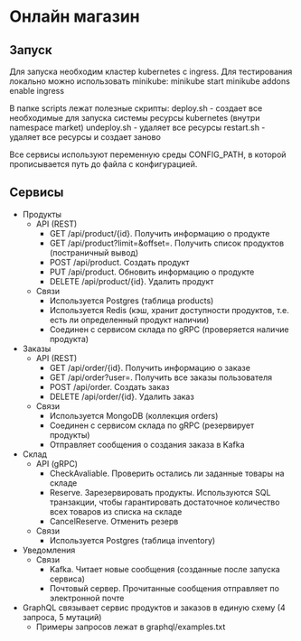 # Онлайн магазин
## Запуск
Для запуска необходим кластер kubernetes с ingress. Для тестирования локально можно использовать minikube:
minikube start
minikube addons enable ingress

В папке scripts лежат полезные скрипты:
deploy.sh - создает все необходимые для запуска системы ресурсы kubernetes (внутри namespace market)
undeploy.sh - удаляет все ресурсы
restart.sh - удаляет все ресурсы и создает заново

Все сервисы используют переменную среды CONFIG\_PATH, в которой прописывается путь до файла с конфигурацией.

## Сервисы
- Продукты
  * API (REST)
    * GET /api/product/{id}. Получить информацию о продукте
    * GET /api/product?limit=&offset=. Получить список продуктов (постраничный вывод)
    * POST /api/product. Создать продукт
    * PUT /api/product. Обновить информацию о продукте
    * DELETE /api/product/{id}. Удалить продукт
  * Связи
    * Используется Postgres (таблица products)
    * Используется Redis (кэш, хранит доступности продуктов, т.е. есть ли определенный продукт наличии)
    * Соединен с сервисом склада по gRPC (проверяется наличие продукта)
- Заказы
  * API (REST)
    * GET /api/order/{id}. Получить информацию о заказе
    * GET /api/order?user=. Получить все заказы пользователя
    * POST /api/order. Создать заказ
    * DELETE /api/order/{id}. Удалить заказ
  * Связи
    * Используется MongoDB (коллекция orders)
    * Соединен с сервисом склада по gRPC (резервирует продукты)
    * Отправляет сообщения о создания заказа в Kafka
- Склад
  * API (gRPC)
    * CheckAvaliable. Проверить остались ли заданные товары на складе
    * Reserve. Зарезервировать продукты. Используются SQL транзакции, чтобы гарантировать достаточное количество всех товаров из списка на складе
    * CancelReserve. Отменить резерв
  * Связи
    * Используется Postgres (таблица inventory)
- Уведомления
  * Связи
    * Kafka. Читает новые сообщения (созданные после запуска сервиса)
    * Почтовый сервер. Прочитанные сообщения отправляет по электронной почте
- GraphQL связывает сервис продуктов и заказов в единую схему (4 запроса, 5 мутаций)
  * Примеры запросов лежат в graphql/examples.txt
